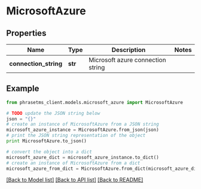 # MicrosoftAzure

## Properties

| Name                  | Type    | Description                       | Notes |
| --------------------- | ------- | --------------------------------- | ----- |
| **connection_string** | **str** | Microsoft azure connection string |

## Example

```python
from phrasetms_client.models.microsoft_azure import MicrosoftAzure

# TODO update the JSON string below
json = "{}"
# create an instance of MicrosoftAzure from a JSON string
microsoft_azure_instance = MicrosoftAzure.from_json(json)
# print the JSON string representation of the object
print MicrosoftAzure.to_json()

# convert the object into a dict
microsoft_azure_dict = microsoft_azure_instance.to_dict()
# create an instance of MicrosoftAzure from a dict
microsoft_azure_from_dict = MicrosoftAzure.from_dict(microsoft_azure_dict)
```

[[Back to Model list]](../README.md#documentation-for-models) [[Back to API list]](../README.md#documentation-for-api-endpoints) [[Back to README]](../README.md)
